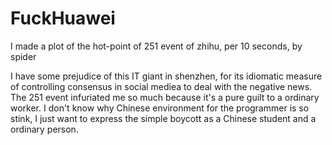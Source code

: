 # FuckHuawei
I made a  plot of the hot-point of 251 event of zhihu, per 10 seconds, by spider

I have some prejudice of this IT giant in shenzhen, for its idiomatic measure of controlling consensus in social mediea to deal with the negative news. The 251 event infuriated me so much because it's a pure guilt to a ordinary worker. I don't know why Chinese environment for the programmer is so stink, I just want to express the simple boycott as a Chinese student and a ordinary person.
